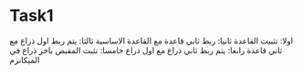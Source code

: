 # Task1
اولا: تثبيت القاعدة
ثانيا: ربط  ثاني قاعدة مع  القاعدة الاساسية
ثالثا: يتم ربط اول ذراع مع ثاني قاعدة 
رابعا: يتم ربط ثاني ذراع مع اول ذراع 
خامسا: نثبت المقبض باخر ذراع في الميكانزم

